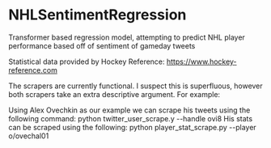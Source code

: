 # NHLSentimentRegression
Transformer based regression model, attempting to predict NHL player performance based off of sentiment of gameday tweets

Statistical data provided by Hockey Reference:
https://www.hockey-reference.com


The scrapers are currently functional. I suspect this is superfluous, however both scrapers take an extra descriptive argument. For example:

Using Alex Ovechkin as our example we can scrape his tweets using the following command: python twitter_user_scrape.y --handle ovi8
His stats can be scraped using the following: python player_stat_scrape.py --player o/ovechal01
